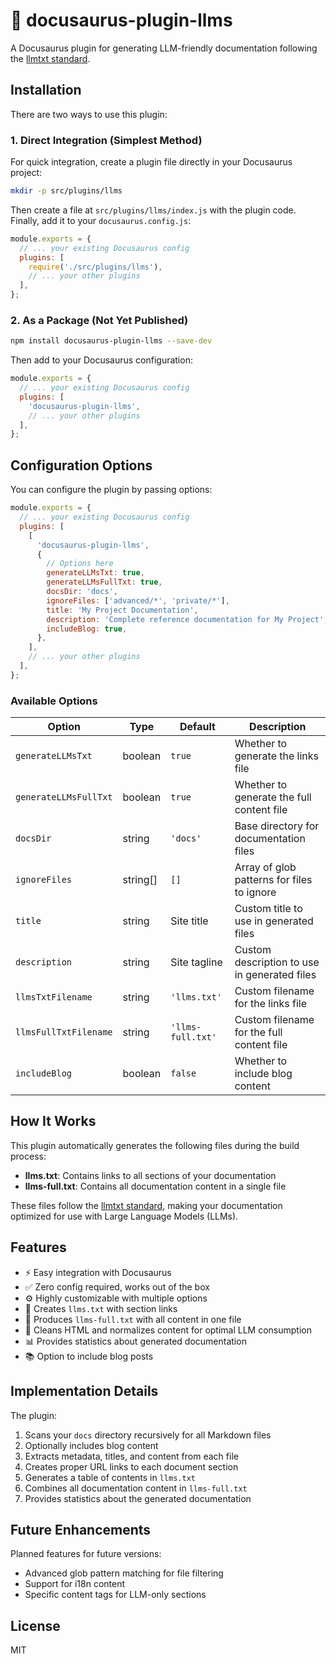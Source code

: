 # 📜 docusaurus-plugin-llms

A Docusaurus plugin for generating LLM-friendly documentation following the [llmtxt standard](https://llmstxt.org/).

## Installation

There are two ways to use this plugin:

### 1. Direct Integration (Simplest Method)

For quick integration, create a plugin file directly in your Docusaurus project:

```bash
mkdir -p src/plugins/llms
```

Then create a file at `src/plugins/llms/index.js` with the plugin code. Finally, add it to your `docusaurus.config.js`:

```js
module.exports = {
  // ... your existing Docusaurus config
  plugins: [
    require('./src/plugins/llms'),
    // ... your other plugins
  ],
};
```

### 2. As a Package (Not Yet Published)

```bash
npm install docusaurus-plugin-llms --save-dev
```

Then add to your Docusaurus configuration:

```js
module.exports = {
  // ... your existing Docusaurus config
  plugins: [
    'docusaurus-plugin-llms',
    // ... your other plugins
  ],
};
```

## Configuration Options

You can configure the plugin by passing options:

```js
module.exports = {
  // ... your existing Docusaurus config
  plugins: [
    [
      'docusaurus-plugin-llms',
      {
        // Options here
        generateLLMsTxt: true,
        generateLLMsFullTxt: true,
        docsDir: 'docs',
        ignoreFiles: ['advanced/*', 'private/*'],
        title: 'My Project Documentation',
        description: 'Complete reference documentation for My Project',
        includeBlog: true,
      },
    ],
    // ... your other plugins
  ],
};
```

### Available Options

| Option | Type | Default | Description |
|--------|------|---------|-------------|
| `generateLLMsTxt` | boolean | `true` | Whether to generate the links file |
| `generateLLMsFullTxt` | boolean | `true` | Whether to generate the full content file |
| `docsDir` | string | `'docs'` | Base directory for documentation files |
| `ignoreFiles` | string[] | `[]` | Array of glob patterns for files to ignore |
| `title` | string | Site title | Custom title to use in generated files |
| `description` | string | Site tagline | Custom description to use in generated files |
| `llmsTxtFilename` | string | `'llms.txt'` | Custom filename for the links file |
| `llmsFullTxtFilename` | string | `'llms-full.txt'` | Custom filename for the full content file |
| `includeBlog` | boolean | `false` | Whether to include blog content |

## How It Works

This plugin automatically generates the following files during the build process:

- **llms.txt**: Contains links to all sections of your documentation
- **llms-full.txt**: Contains all documentation content in a single file

These files follow the [llmtxt standard](https://llmstxt.org/), making your documentation optimized for use with Large Language Models (LLMs).

## Features

- ⚡️ Easy integration with Docusaurus
- ✅ Zero config required, works out of the box
- ⚙️ Highly customizable with multiple options
- 📝 Creates `llms.txt` with section links
- 📖 Produces `llms-full.txt` with all content in one file
- 🧹 Cleans HTML and normalizes content for optimal LLM consumption
- 📊 Provides statistics about generated documentation
- 📚 Option to include blog posts

## Implementation Details

The plugin:

1. Scans your `docs` directory recursively for all Markdown files
2. Optionally includes blog content
3. Extracts metadata, titles, and content from each file
4. Creates proper URL links to each document section
5. Generates a table of contents in `llms.txt`
6. Combines all documentation content in `llms-full.txt`
7. Provides statistics about the generated documentation

## Future Enhancements

Planned features for future versions:

- Advanced glob pattern matching for file filtering
- Support for i18n content
- Specific content tags for LLM-only sections

## License

MIT 